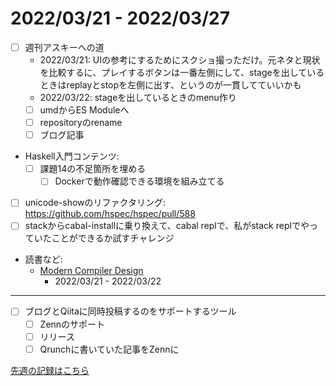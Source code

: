 # 2022/03/21 - 2022/03/27

- [ ] 週刊アスキーへの道
    - 2022/03/21: UIの参考にするためにスクショ撮っただけ。元ネタと現状を比較するに、プレイするボタンは一番左側にして、stageを出しているときはreplayとstopを左側に出す、というのが一貫してていいかも
    - 2022/03/22: stageを出しているときのmenu作り
    - [ ] umdからES Moduleへ
    - [ ] repositoryのrename
    - [ ] ブログ記事
- Haskell入門コンテンツ:
    - [ ] 課題14の不足箇所を埋める
        - [ ] Dockerで動作確認できる環境を組み立てる
- [ ] unicode-showのリファクタリング: <https://github.com/hspec/hspec/pull/588>
- [ ] stackからcabal-installに乗り換えて、cabal replで、私がstack replでやっていたことができるか試すチャレンジ
- 読書など:
    - [Modern Compiler Design](https://www.springer.com/jp/book/9781461446989)
        - 2022/03/21 - 2022/03/22

------

- [ ] ブログとQiitaに同時投稿するのをサポートするツール
    - [ ] Zennのサポート
    - [ ] リリース
    - [ ] Qrunchに書いていた記事をZennに

[先週の記録はこちら](https://github.com/igrep/daily-commits/blob/f146f17a3801163b6ee6d707b87c7658df897a9b/yesterday.md)

